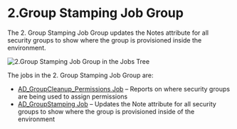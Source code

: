 # 2.Group Stamping Job Group

The 2. Group Stamping Job Group updates the Notes attribute for all security groups to show where
the group is provisioned inside the environment.

![2.Group Stamping Job Group in the Jobs Tree](/img/product_docs/accessanalyzer/solutions/activedirectory/cleanup/groups/stamping/groupsstampingjobtree.webp)

The jobs in the 2. Group Stamping Job Group are:

- [AD_GroupCleanup_Permissions Job](/docs/accessanalyzer/12.0/solutions/active-directory/cleanup/groups/stamping/ad_groupcleanup_permissions.md) – Reports on where security
  groups are being used to assign permissions
- [AD_GroupStamping Job](/docs/accessanalyzer/12.0/solutions/active-directory/cleanup/groups/stamping/ad_groupstamping.md) – Updates the Note attribute for all security groups
  to show where the group is provisioned inside of the environment
